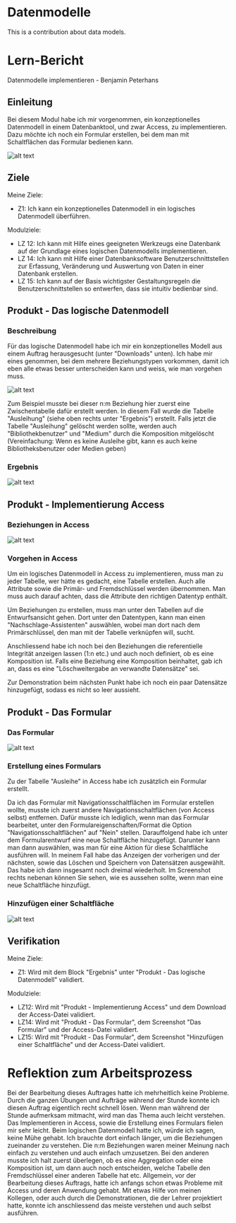 # Datenmodelle
This is a contribution about data models.

# Lern-Bericht
Datenmodelle implementieren - Benjamin Peterhans

## Einleitung

Bei diesem Modul habe ich mir vorgenommen, ein konzeptionelles Datenmodell in einem Datenbanktool, und zwar Access, zu implementieren. Dazu möchte ich noch ein Formular erstellen, bei dem man mit Schaltflächen das Formular bedienen kann.

![alt text](https://github.com/benjyros/Datenmodelle/blob/main/Images/access-logo.png?raw=true)

## Ziele

Meine Ziele:

- Z1: Ich kann ein konzeptionelles Datenmodell in ein logisches Datenmodell überführen.

Modulziele:
- LZ 12: Ich kann mit Hilfe eines geeigneten Werkzeugs eine Datenbank auf der Grundlage eines logischen Datenmodells implementieren.
- LZ 14: Ich kann mit Hilfe einer Datenbanksoftware Benutzerschnittstellen zur Erfassung, Veränderung und Auswertung von Daten in einer Datenbank erstellen.
- LZ 15: Ich kann auf der Basis wichtigster Gestaltungsregeln die Benutzerschnittstellen so entwerfen, dass sie intuitiv bedienbar sind.

## Produkt - Das logische Datenmodell
### Beschreibung

Für das logische Datenmodell habe ich mir ein konzeptionelles Modell aus einem Auftrag herausgesucht (unter "Downloads" unten). Ich habe mir eines genommen, bei dem mehrere Beziehungstypen vorkommen, damit ich eben alle etwas besser unterscheiden kann und weiss, wie man vorgehen muss.

![alt text](https://github.com/benjyros/Datenmodelle/blob/main/Images/n_zu_m_beziehung.PNG.png?raw=true)

Zum Beispiel musste bei dieser n:m Beziehung hier zuerst eine Zwischentabelle dafür erstellt werden. In diesem Fall wurde die Tabelle "Ausleihung" (siehe oben rechts unter "Ergebnis") erstellt.
Falls jetzt die Tabelle "Ausleihung" gelöscht werden sollte, werden auch "Bibliothekbenutzer" und "Medium" durch die Komposition mitgelöscht (Vereinfachung: Wenn es keine Ausleihe gibt, kann es auch keine Bibliotheksbenutzer oder Medien geben)

### Ergebnis

![alt text](https://github.com/benjyros/Datenmodelle/blob/main/Images/das_logische_datenmodell.png?raw=true)

## Produkt - Implementierung Access
### Beziehungen in Access

![alt text](https://github.com/benjyros/Datenmodelle/blob/main/Images/beziehungen_in_access.PNG.png?raw=true)

### Vorgehen in Access

Um ein logisches Datenmodell in Access zu implementieren, muss man zu jeder Tabelle, wer hätte es gedacht, eine Tabelle erstellen. Auch alle Attribute sowie die Primär- und Fremdschlüssel werden übernommen. Man muss auch darauf achten, dass die Attribute den richtigen Datentyp enthält.

Um Beziehungen zu erstellen, muss man unter den Tabellen auf die Entwurfsansicht gehen. Dort unter den Datentypen, kann man einen "Nachschlage-Assistenten" auswählen, wobei man dort nach dem Primärschlüssel, den man mit der Tabelle verknüpfen will, sucht.

Anschliessend habe ich noch bei den Beziehungen die referentielle Integrität anzeigen lassen (1:n etc.) und auch noch definiert, ob es eine Komposition ist. Falls eine Beziehung eine Komposition beinhaltet, gab ich an, dass es eine "Löschweitergabe an verwandte Datensätze" sei.

Zur Demonstration beim nächsten Punkt habe ich noch ein paar Datensätze hinzugefügt, sodass es nicht so leer aussieht.

## Produkt - Das Formular
### Das Formular

![alt text](https://github.com/benjyros/Datenmodelle/blob/main/Images/das_formular.PNG.png?raw=true)

### Erstellung eines Formulars

Zu der Tabelle "Ausleihe" in Access habe ich zusätzlich ein Formular erstellt.

Da ich das Formular mit Navigationsschaltflächen im Formular erstellen wollte, musste ich zuerst andere Navigationsschaltflächen (von Access selbst) entfernen. Dafür musste ich lediglich, wenn man das Formular bearbeitet, unter den Formulareigenschaften/Format die Option "Navigationsschaltflächen" auf "Nein" stellen.
Darauffolgend habe ich unter dem Formularentwurf eine neue Schaltfläche hinzugefügt. Darunter kann man dann auswählen, was man für eine Aktion für diese Schaltfläche ausführen will. In meinem Fall habe das Anzeigen der vorherigen und der nächsten, sowie das Löschen und Speichern von Datensätzen ausgewählt. Das habe ich dann insgesamt noch dreimal wiederholt. Im Screenshot rechts nebenan können Sie sehen, wie es aussehen sollte, wenn man eine neue Schaltfläche hinzufügt.

### Hinzufügen einer Schaltfläche

![alt text](https://github.com/benjyros/Datenmodelle/blob/main/Images/neues_steuerelement.PNG.png?raw=true)

## Verifikation

Meine Ziele:

- Z1: Wird mit dem Block "Ergebnis" unter "Produkt - Das logische Datenmodell" validiert.

Modulziele:
- LZ12: Wird mit "Produkt - Implementierung Access" und dem Download der Access-Datei validiert.
- LZ14: Wird mit "Produkt - Das Formular", dem Screenshot "Das Formular" und der Access-Datei validiert.
- LZ15: Wird mit "Produkt - Das Formular", dem Screenshot "Hinzufügen einer Schaltfläche" und der Access-Datei validiert.

# Reflektion zum Arbeitsprozess

Bei der Bearbeitung dieses Auftrages hatte ich mehrheitlich keine Probleme. Durch die ganzen Übungen und Aufträge während der Stunde konnte ich diesen Auftrag eigentlich recht schnell lösen. Wenn man während der Stunde aufmerksam mitmacht, wird man das Thema auch leicht verstehen. Das Implementieren in Access, sowie die Erstellung eines Formulars fielen mir sehr leicht. Beim logischen Datenmodell hatte ich, würde ich sagen, keine Mühe gehabt. Ich brauchte dort einfach länger, um die Beziehungen zueinander zu verstehen. Die n:m Beziehungen waren meiner Meinung nach einfach zu verstehen und auch einfach umzusetzen. Bei den anderen musste ich halt zuerst überlegen, ob es eine Aggregation oder eine Komposition ist, um dann auch noch entscheiden, welche Tabelle den Fremdschlüssel einer anderen Tabelle hat etc.
Allgemein, vor der Bearbeitung dieses Auftrags, hatte ich anfangs schon etwas Probleme mit Access und deren Anwendung gehabt. Mit etwas Hilfe von meinen Kollegen, oder auch durch die Demonstrationen, die der Lehrer projektiert hatte, konnte ich anschliessend das meiste verstehen und auch selbst ausführen.
